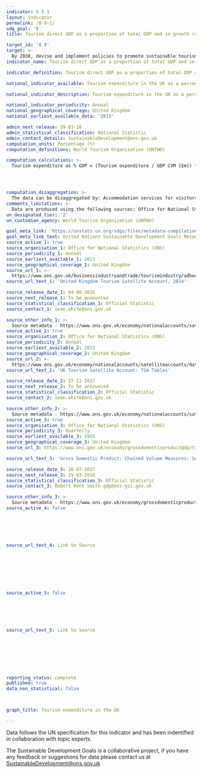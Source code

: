 ```yaml
---
indicator: 8.9.1
layout: indicator
permalink: /8-9-1/
sdg_goal: '8'
title: Tourism direct GDP as a proportion of total GDP and in growth rate

target_id: '8.9'
target: >-
  By 2030, devise and implement policies to promote sustainable tourism that creates jobs and promotes local culture and products
indicator_name: Tourism direct GDP as a proportion of total GDP and in growth rate

indicator_definition: Tourism direct GDP as a proportion of total GDP and in growth rate

national_indicator_available: Tourism expenditure in the UK as a percentage of GDP and in growth rate 

national_indicator_description: Tourism expenditure in the UK as a percentage of GDP and in growth rate 

national_indicator_periodicity: Annual
national_geographical_coverage: United Kingdom
national_earliest_available_data: '2013'

admin_next_release: 29-03-18
admin_statistical_classification: National Statistic
admin_contact_details: SustainableDevelopment@ons.gov.uk
computation_units: Percentage (%)
computation_definitions: World Tourism Organization (UNTWO)

computation_calculations: >-
  Tourism expenditure as % GDP = (Tourism expenditure / GDP CVM [£m]) * 100 OR Growth rate as % GDP = (Tourism expenditure + domestic expenditure / GDP CVM [£m]) * 100




computation_disaggregation: >-
  The data can be disaggregated by: Accommodation services for visitors, food and beverage serving activities, railway passenger transport services, road passenger transport services, water passenger transport services, air passenger transport services, transport equipment rental services, travel agencies and other reservation services, cultural activities, sport and recreation activities, exhibitions and conferences, etc, and other consumption products. These disaggregations can be further disaggregated by visitor types: Tourists (overnight visitors), excursionists (same-day visitors), and all visitors. For domestic tourism, these visitor types are further disaggregated by domestic trips, outbound trips and all types of trips.
comments_limitations: >-
  Data are produced using the following sources: Office for National Statistics; Department for Environment, Food & Rural Affairs; Food and Agriculture Organization of the United Nations; Eurostat; European Forest Institute; Kentish Cobnuts Association; British Geological Survey; HM Revenue & Customs. 
un_designated_tier: '2'
un_custodian_agency: World Tourism Organization (UNTWO) 

goal_meta_link: 'https://unstats.un.org/sdgs/files/metadata-compilation/Metadata-Goal-8.pdf'
goal_meta_link_text: United Nations Sustainable Development Goals Metadata (PDF 526 KB)
source_active_1: true
source_organisation_1: Office for National Statistics (ONS)
source_periodicity_1: Annual  
source_earliest_available_1: 2013
source_geographical_coverage_1: United Kingdom 
source_url_1: >-
  https://www.ons.gov.uk/businessindustryandtrade/tourismindustry/adhocs/005978unitedkingdomtourismsatelliteaccount2014
source_url_text_1: 'United Kingdom Tourism Satellite Account, 2014'

source_release_date_1: 04-08-2016
source_next_release_1: To be announced
source_statistical_classification_1: Official Statistic 
source_contact_1: sean.white@ons.gov.uk

source_other_info_1: >-
  Source metadata - https://www.ons.gov.uk/economy/nationalaccounts/satelliteaccounts/bulletins/uktourismsatelliteaccountuktsa/2013
source_active_2: true
source_organisation_2: Office for National Statistics (ONS)
source_periodicity_2: Annual  
source_earliest_available_2: 2013
source_geographical_coverage_2: United Kingdom 
source_url_2: >-
  https://www.ons.gov.uk/economy/nationalaccounts/satelliteaccounts/datasets/uktourismsatelliteaccounttsatables
source_url_text_2: 'UK Tourism Satellite Account: TSA Tables'

source_release_date_2: 27-11-2017
source_next_release_2: To be announced
source_statistical_classification_2: Official Statistic 
source_contact_2: sean.white@ons.gov.uk

source_other_info_2: >-
  Source metadata - https://www.ons.gov.uk/economy/nationalaccounts/satelliteaccounts/bulletins/uktourismsatelliteaccountuktsa/2013
source_active_3: true
source_organisation_3: Office for National Statistics (ONS)
source_periodicity_3: Quarterly  
source_earliest_available_3: 1955
source_geographical_coverage_3: United Kingdom 
source_url_3: https://www.ons.gov.uk/economy/grossdomesticproductgdp/timeseries/abmi/pn2

source_url_text_3: 'Gross Domestic Product: Chained Volume Measures: Seasonally Adjusted £m'

source_release_date_3: 26-07-2017
source_next_release_3: 29-03-2018
source_statistical_classification_3: Official Statistic 
source_contact_3: Robert Kent Smith gdp@ons.gsi.gov.uk

source_other_info_3: >-
  Source metadata - https://www.ons.gov.uk/economy/grossdomesticproductgdp/qmis/grossdomesticproductgdpqmi 
source_active_4: false






source_url_text_4: Link to Source








source_active_5: false






source_url_text_5: Link to Source








reporting_status: complete
published: true
data_non_statistical: false



graph_title: Tourism expenditure in the UK

---
```

Data follows the UN specification for this indicator and has been indentified in collaboration with topic experts.
  
The Sustainable Development Goals is a collaborative project, if you have any feedback or suggestions for data please contact us at <SustainableDevelopment@ons.gov.uk>


